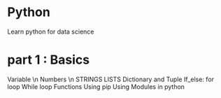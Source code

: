 # Python
Learn python for data science 

# part 1 : Basics 
Variable \n
Numbers \n
STRINGS
LISTS
Dictionary and Tuple
If_else:
for loop
While loop
Functions
Using pip
Using Modules in python

